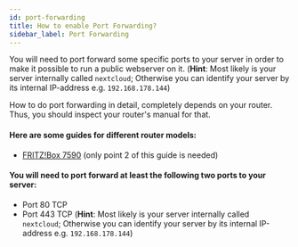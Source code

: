 ```yaml
---
id: port-forwarding
title: How to enable Port Forwarding?
sidebar_label: Port Forwarding
---
```


You will need to port forward some specific ports to your server in order to make it possible to run a public webserver on it.
(**Hint**: Most likely is your server internally called `nextcloud`; Otherwise you can identify your server by its internal IP-address e.g. `192.168.178.144`)

How to do port forwarding in detail, completely depends on your router. Thus, you should inspect your router's manual for that.
#### Here are some guides for different router models:
- [FRITZ!Box 7590](https://en.avm.de/service/fritzbox/fritzbox-7590/knowledge-base/publication/show/893_Setting-up-static-port-sharing/) (only point 2 of this guide is needed)
#### You will need to port forward at least the following two ports to your server:
- Port 80 TCP
- Port 443 TCP
(**Hint**: Most likely is your server internally called `nextcloud`; Otherwise you can identify your server by its internal IP-address e.g. `192.168.178.144`)